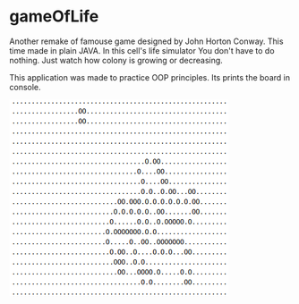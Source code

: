 # gameOfLife

Another remake of famouse game designed by John Horton Conway. This time made in plain JAVA.
In this cell's life simulator You don't have to do nothing. Just watch how colony is growing or decreasing.

This application was made to practice OOP principles. Its prints the board in console.


![ScreenFile](https://github.com/JanAbczynski/gamOfLife/blob/master/screen.png)
